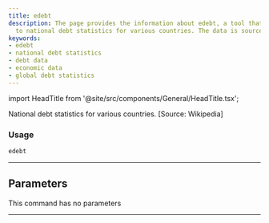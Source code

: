```yaml
---
title: edebt
description: The page provides the information about edebt, a tool that gives access
  to national debt statistics for various countries. The data is sourced from Wikipedia.
keywords:
- edebt
- national debt statistics
- debt data
- economic data
- global debt statistics
---
```


import HeadTitle from '@site/src/components/General/HeadTitle.tsx';

<HeadTitle title="economy /edebt - Reference | OpenBB Terminal Docs" />

National debt statistics for various countries. [Source: Wikipedia]

### Usage

```python wordwrap
edebt
```

---

## Parameters

This command has no parameters


---
